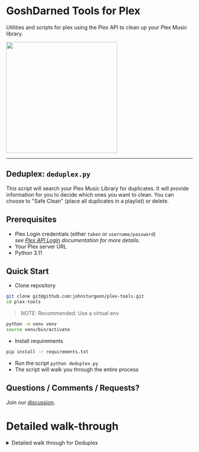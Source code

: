 # GoshDarned Tools for Plex

Utilities and scripts for plex using the Plex API to clean up your Plex Music library.

<img width="300" src="https://github.com/johnsturgeon/plex-tools/assets/9746310/0c42ce63-983b-43a6-8f2e-77338e204cba">

---

## Deduplex: `deduplex.py`

This script will search your Plex Music Library for duplicates.  It will provide information for you to decide which ones you want to clean.  You can choose to "Safe Clean" (place all duplicates in a playlist) or delete.

## Prerequisites
* Plex Login credentials (either `token` or `username/password`)  
  _see [Plex API Login](https://python-plexapi.readthedocs.io/en/stable/introduction.html#getting-a-plexserver-instance) documentation for more details._
* Your Plex server URL
* Python 3.11

## Quick Start

*  Clone repository

```bash
git clone git@github.com:johnsturgeon/plex-tools.git
cd plex-tools
```

> NOTE: Recommended: Use a virtual env

```bash
python -m venv venv
source venv/bin/activate
```
* Install requirements
```bash
pip install -r requirements.txt
```
* Run the script `python deduplex.py`
* The script will walk you through the entire process

## Questions / Comments / Requests?

Join our [discussion](https://github.com/johnsturgeon/plex-tools/discussions).

# Detailed walk-through

<details>
  <summary>Detailed walk through for Deduplex</summary>


## Usage

```bash
python deduplex.py
```

The script will walk you through an initial configuration, Optionally offer to save the config in a `.env` file, and begin the search

## .env

If the .env file does not exist, you can opt to create it

<img width="690" alt="image" src="https://github.com/johnsturgeon/plex-tools/assets/9746310/8b2a6b9a-78d4-4067-acf9-1f15bf001094">

## Setup

The setup process will attempt to connect to your plex server using credentials supplied in the .env file.  If successful, it will search for duplicates.

<img width="623" alt="image" src="https://github.com/johnsturgeon/plex-tools/assets/9746310/b8462a9f-9292-46f2-b97f-5fa2f11a9e25">

## Safe Mode

Safe mode will move duplicate tracks to a playlist for you to review and delete in Plex yourself.

<img width="726" alt="image" src="https://github.com/johnsturgeon/plex-tools/assets/9746310/7dfcaf44-330a-4c8f-9d1b-02994e41c3c3">

If you choose not to enable safe mode, then your duplicates will be deleted directly

## Instructions

You will (optionally) be shown some brief instructions for how to choose your duplicates, it will be more obvious once you begin.

<img width="730" alt="image" src="https://github.com/johnsturgeon/plex-tools/assets/9746310/ddc04e84-12c8-4c3c-b851-40e96dd74573">

## Duplicate chooser

Each song that has duplicate(s) files will present you with a choice for choosing which songs to delete

<img width="728" alt="image" src="https://github.com/johnsturgeon/plex-tools/assets/9746310/95d1a049-618c-488d-b80b-79a00f346b53">

## Final review

You will be asked if you'd like to review the actual files that you've chosen for clean-up then, either the files will be placed into a playlist (safe delete) or deleted.

</details>
